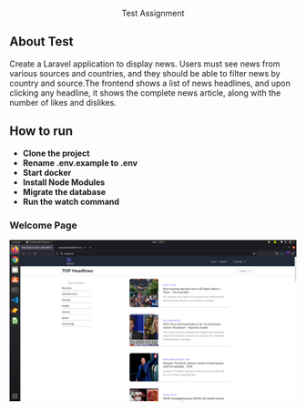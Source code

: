 <p align="center">Test Assignment</p>

## About Test

Create a Laravel application to display news. Users must see news from various sources and countries,
and they should be able to filter news by country and source.The frontend shows a list of news headlines, and upon clicking any headline, it shows the complete news article, along with the number of likes and dislikes.


## How to run

- **Clone the project**
- **Rename .env.example to .env**
- **Start docker**
- **Install Node Modules**
- **Migrate the database**
- **Run the watch command**

### Welcome Page
<img src="preview.png"
     alt="Image Preview"
     style="float: left; margin-right: 10px;" />